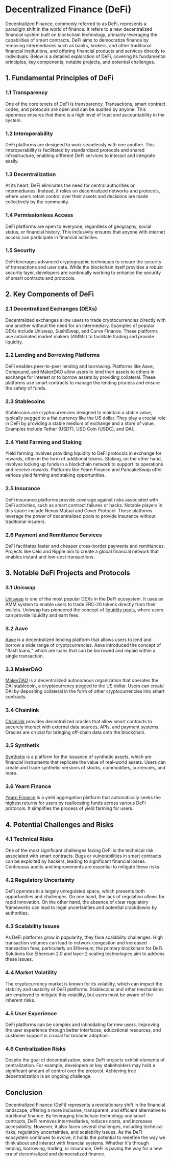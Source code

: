 # Decentralized Finance (DeFi)

Decentralized Finance, commonly referred to as DeFi, represents a paradigm shift in the world of finance. It refers to a new decentralized financial system built on blockchain technology, primarily leveraging the capabilities of smart contracts. DeFi aims to democratize finance by removing intermediaries such as banks, brokers, and other traditional financial institutions, and offering financial products and services directly to individuals. Below is a detailed exploration of DeFi, covering its fundamental principles, key components, notable projects, and potential challenges.

## 1. Fundamental Principles of DeFi

### 1.1 Transparency
One of the core tenets of DeFi is transparency. Transactions, smart contract codes, and protocols are open and can be audited by anyone. This openness ensures that there is a high level of trust and accountability in the system.

### 1.2 Interoperability
DeFi platforms are designed to work seamlessly with one another. This interoperability is facilitated by standardized protocols and shared infrastructure, enabling different DeFi services to interact and integrate easily.

### 1.3 Decentralization
At its heart, DeFi eliminates the need for central authorities or intermediaries. Instead, it relies on decentralized networks and protocols, where users retain control over their assets and decisions are made collectively by the community.

### 1.4 Permissionless Access
DeFi platforms are open to everyone, regardless of geography, social status, or financial history. This inclusivity ensures that anyone with internet access can participate in financial activities.

### 1.5 Security
DeFi leverages advanced cryptographic techniques to ensure the security of transactions and user data. While the blockchain itself provides a robust security layer, developers are continually working to enhance the security of smart contracts and protocols.

## 2. Key Components of DeFi

### 2.1 Decentralized Exchanges (DEXs)
Decentralized exchanges allow users to trade cryptocurrencies directly with one another without the need for an intermediary. Examples of popular DEXs include Uniswap, SushiSwap, and Curve Finance. These platforms use automated market makers (AMMs) to facilitate trading and provide liquidity.

### 2.2 Lending and Borrowing Platforms
DeFi enables peer-to-peer lending and borrowing. Platforms like Aave, Compound, and MakerDAO allow users to lend their assets to others in exchange for interest or to borrow assets by providing collateral. These platforms use smart contracts to manage the lending process and ensure the safety of funds.

### 2.3 Stablecoins
Stablecoins are cryptocurrencies designed to maintain a stable value, typically pegged to a fiat currency like the US dollar. They play a crucial role in DeFi by providing a stable medium of exchange and a store of value. Examples include Tether (USDT), USD Coin (USDC), and DAI.

### 2.4 Yield Farming and Staking
Yield farming involves providing liquidity to DeFi protocols in exchange for rewards, often in the form of additional tokens. Staking, on the other hand, involves locking up funds in a blockchain network to support its operations and receive rewards. Platforms like Yearn Finance and PancakeSwap offer various yield farming and staking opportunities.

### 2.5 Insurance
DeFi insurance platforms provide coverage against risks associated with DeFi activities, such as smart contract failures or hacks. Notable players in this space include Nexus Mutual and Cover Protocol. These platforms leverage the power of decentralized pools to provide insurance without traditional insurers.

### 2.6 Payment and Remittance Services
DeFi facilitates faster and cheaper cross-border payments and remittances. Projects like Celo and Ripple aim to create a global financial network that enables instant and low-cost transactions.

## 3. Notable DeFi Projects and Protocols

### 3.1 Uniswap
[Uniswap](https://uniswap.org/) is one of the most popular DEXs in the DeFi ecosystem. It uses an AMM system to enable users to trade ERC-20 tokens directly from their wallets. Uniswap has pioneered the concept of [liquidity pools](../l/liquidity_pools.md), where users can provide liquidity and earn fees.

### 3.2 Aave
[Aave](https://aave.com/) is a decentralized lending platform that allows users to lend and borrow a wide range of cryptocurrencies. Aave introduced the concept of "flash loans," which are loans that can be borrowed and repaid within a single transaction.

### 3.3 MakerDAO
[MakerDAO](https://makerdao.com/) is a decentralized autonomous organization that operates the DAI stablecoin, a cryptocurrency pegged to the US dollar. Users can create DAI by depositing collateral in the form of other cryptocurrencies into smart contracts.

### 3.4 Chainlink
[Chainlink](https://chain.link/) provides decentralized oracles that allow smart contracts to securely interact with external data sources, APIs, and payment systems. Oracles are crucial for bringing off-chain data onto the blockchain.

### 3.5 Synthetix
[Synthetix](https://www.synthetix.io/) is a platform for the issuance of synthetic assets, which are financial instruments that replicate the value of real-world assets. Users can create and trade synthetic versions of stocks, commodities, currencies, and more.

### 3.6 Yearn Finance
[Yearn Finance](https://yearn.finance/) is a yield aggregation platform that automatically seeks the highest returns for users by reallocating funds across various DeFi protocols. It simplifies the process of yield farming for users.

## 4. Potential Challenges and Risks

### 4.1 Technical Risks
One of the most significant challenges facing DeFi is the technical risk associated with smart contracts. Bugs or vulnerabilities in smart contracts can be exploited by hackers, leading to significant financial losses. Continuous audits and improvements are essential to mitigate these risks.

### 4.2 Regulatory Uncertainty
DeFi operates in a largely unregulated space, which presents both opportunities and challenges. On one hand, the lack of regulation allows for rapid innovation. On the other hand, the absence of clear regulatory frameworks can lead to legal uncertainties and potential crackdowns by authorities.

### 4.3 Scalability Issues
As DeFi platforms grow in popularity, they face scalability challenges. High transaction volumes can lead to network congestion and increased transaction fees, particularly on Ethereum, the primary blockchain for DeFi. Solutions like Ethereum 2.0 and layer-2 scaling technologies aim to address these issues.

### 4.4 Market Volatility
The cryptocurrency market is known for its volatility, which can impact the stability and usability of DeFi platforms. Stablecoins and other mechanisms are employed to mitigate this volatility, but users must be aware of the inherent risks.

### 4.5 User Experience
DeFi platforms can be complex and intimidating for new users. Improving the user experience through better interfaces, educational resources, and customer support is crucial for broader adoption.

### 4.6 Centralization Risks
Despite the goal of decentralization, some DeFi projects exhibit elements of centralization. For example, developers or key stakeholders may hold a significant amount of control over the protocol. Achieving true decentralization is an ongoing challenge.

## Conclusion

Decentralized Finance (DeFi) represents a revolutionary shift in the financial landscape, offering a more inclusive, transparent, and efficient alternative to traditional finance. By leveraging blockchain technology and smart contracts, DeFi removes intermediaries, reduces costs, and increases accessibility. However, it also faces several challenges, including technical risks, regulatory uncertainties, and scalability issues. As the DeFi ecosystem continues to evolve, it holds the potential to redefine the way we think about and interact with financial systems. Whether it's through lending, borrowing, trading, or insurance, DeFi is paving the way for a new era of decentralized and democratized finance.